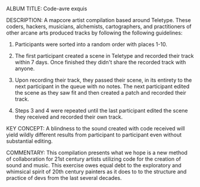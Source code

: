 ALBUM TITLE:
Code-avre exquis

DESCRIPTION:
A mapcore artist compilation based around Teletype. These coders, hackers, musicians, alchemists, cartographers, and practitioners of other arcane arts produced tracks by following the following guidelines:

1. Participants were sorted into a random order with places 1-10.

2. The first participant created a scene in Teletype and recorded their track within 7 days. Once finished they didn't share the recorded track with anyone.

3. Upon recording their track, they passed their scene, in its entirety to the next participant in the queue with no notes. The next participant edited the scene as they saw fit and then created a patch and recorded their track.

4. Steps 3 and 4 were repeated until the last participant edited the scene they received and recorded their own track.

KEY CONCEPT:
A blindness to the sound created with code received will yield wildly different results from participant to participant even without substantial editing.

COMMENTARY:
This compilation presents what we hope is a new method of collaboration for 21st century artists utilizing code for the creation of sound and music. This exercise owes equal debt to the exploratory and whimsical spirit of 20th century painters as it does to to the structure and practice of devs from the last several decades.
